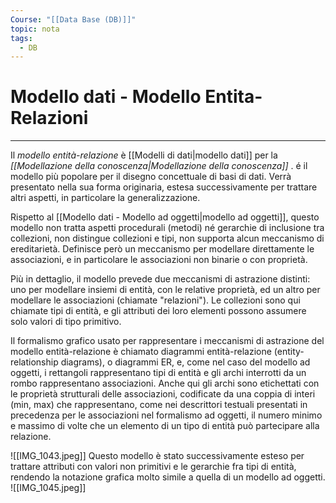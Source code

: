 ```yaml
---
Course: "[[Data Base (DB)]]"
topic: nota
tags:
  - DB
---
```


# Modello dati - Modello Entita-Relazioni
---
Il _modello entità-relazione_ è  [[Modelli di dati|modello dati]] per la _[[Modellazione della conoscenza|Modellazione della conoscenza]]_ .
é il modello più popolare per il disegno concettuale di basi di dati. Verrà presentato nella sua forma originaria, estesa successivamente per trattare altri aspetti, in particolare la generalizzazione.

Rispetto al [[Modello dati - Modello ad oggetti|modello ad oggetti]], questo modello non tratta aspetti procedurali (metodi) né gerarchie di inclusione tra collezioni, non distingue collezioni e tipi, non supporta alcun meccanismo di ereditarietà. 
Definisce però un meccanismo per modellare direttamente le associazioni, e in particolare le associazioni non binarie o con proprietà.

Più in dettaglio, il modello prevede due meccanismi di astrazione distinti: uno per modellare insiemi di entità, con le relative proprietà, ed un altro per modellare le associazioni (chiamate "relazioni"). Le collezioni sono qui chiamate tipi di entità, e gli attributi dei loro elementi possono assumere solo valori di tipo primitivo.

Il formalismo grafico usato per rappresentare i meccanismi di astrazione del modello entità-relazione è chiamato diagrammi entità-relazione (entity-relationship diagrams), o diagrammi ER, e, come nel caso del modello ad oggetti, i rettangoli rappresentano tipi di entità e gli archi interrotti da un rombo rappresentano associazioni. Anche qui gli archi sono etichettati con le proprietà strutturali delle associazioni, codificate da una coppia di interi (min, max) che rappresentano, come nei descrittori testuali presentati in precedenza per le associazioni nel formalismo ad oggetti, il numero minimo e massimo di volte che un elemento di un tipo di entità può partecipare alla relazione.


![[IMG_1043.jpeg]]
Questo modello è stato successivamente esteso per trattare attributi con valori non primitivi e le gerarchie fra tipi di entità, rendendo la notazione grafica molto simile a quella di un modello ad oggetti. 
![[IMG_1045.jpeg]]